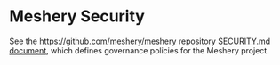 # Meshery Security

See the https://github.com/meshery/meshery repository [SECURITY.md document](https://github.com/meshery/meshery/blob/master/SECURITY.md), which defines governance policies for the Meshery project.
